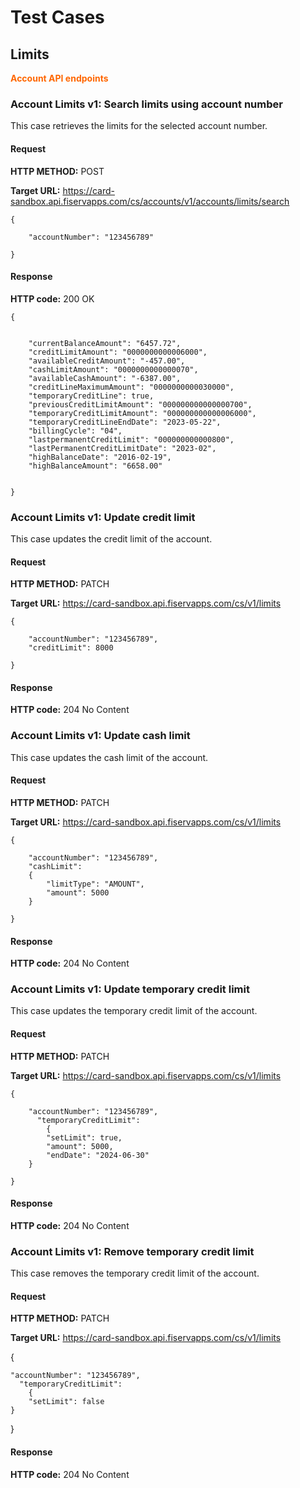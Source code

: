 # Test Cases

## Limits

<span style="color:#ff6600;">**Account API endpoints**</span>

### Account Limits v1: Search limits using account number

This case retrieves the limits for the selected account number.

#### Request

**HTTP METHOD:** POST

**Target URL:** https://card-sandbox.api.fiservapps.com/cs/accounts/v1/accounts/limits/search
```
{

    "accountNumber": "123456789"

}
```
#### Response

**HTTP code:** 200 OK

```
{

   
    "currentBalanceAmount": "6457.72",
    "creditLimitAmount": "0000000000006000",
    "availableCreditAmount": "-457.00",
    "cashLimitAmount": "0000000000000070",
    "availableCashAmount": "-6387.00",
    "creditLineMaximumAmount": "0000000000030000",
    "temporaryCreditLine": true,
    "previousCreditLimitAmount": "000000000000000700",
    "temporaryCreditLimitAmount": "000000000000006000",
    "temporaryCreditLineEndDate": "2023-05-22",
    "billingCycle": "04",
    "lastpermanentCreditLimit": "000000000000800",
    "lastPermanentCreditLimitDate": "2023-02",
    "highBalanceDate": "2016-02-19",
    "highBalanceAmount": "6658.00"


}
```

### Account Limits v1: Update credit limit

This case updates the credit limit of the account.

#### Request

**HTTP METHOD:** PATCH

**Target URL:** https://card-sandbox.api.fiservapps.com/cs/v1/limits
```
{

    "accountNumber": "123456789",
    "creditLimit": 8000

} 
```
#### Response
**HTTP code:** 204 No Content

### Account Limits v1: Update cash limit

This case updates the cash limit of the account.

#### Request

**HTTP METHOD:** PATCH

**Target URL:** https://card-sandbox.api.fiservapps.com/cs/v1/limits
```
{

    "accountNumber": "123456789",
	"cashLimit": 
    {
        "limitType": "AMOUNT",
        "amount": 5000
    }

}
```
#### Response

**HTTP code:** 204 No Content

### Account Limits v1: Update temporary credit limit

This case updates the temporary credit limit of the account.

#### Request

**HTTP METHOD:** PATCH

**Target URL:** https://card-sandbox.api.fiservapps.com/cs/v1/limits
```
{

    "accountNumber": "123456789",
	  "temporaryCreditLimit": 
        {
		"setLimit": true,
		"amount": 5000,
		"endDate": "2024-06-30"
	}

}
```
#### Response

**HTTP code:** 204 No Content

### Account Limits v1: Remove temporary credit limit

This case removes the temporary credit limit of the account.

#### Request

**HTTP METHOD:** PATCH

**Target URL:** https://card-sandbox.api.fiservapps.com/cs/v1/limits

{

    "accountNumber": "123456789",
	  "temporaryCreditLimit": 
        {
		"setLimit": false
	}

}
#### Response

**HTTP code:** 204 No Content
